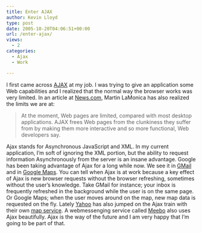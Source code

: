 ```yaml
---
title: Enter AJAX
author: Kevin Lloyd
type: post
date: 2005-10-20T04:06:51+00:00
url: /enter-ajax/
views:
  - 2
categories:
  - Ajax
  - Work

---
```

I first came across [AJAX][1] at my job. I was trying to give an application some Web capabilities and I realized that the normal way the browser works was very limited. In an article at [News.com][2], Martin LaMonica has also realized the limits we are at:

> At the moment, Web pages are limited, compared with most desktop applications. AJAX frees Web pages from the clunkiness they suffer from by making them more interactive and so more functional, Web developers say.

Ajax stands for Asynchronous JavaScript and XML. In my current application, I&#8217;m soft of ignoring the XML portion, but the ability to request information Asynchronously from the server is an insane advantage. Google has been taking advantage of Ajax for a long while now. We see it in [GMail][3] and in [Google Maps][4]. You can tell when Ajax is at work because a key effect of Ajax is new browser requests without the browser refreshing, sometimes without the user&#8217;s knowledge. Take GMail for instance; your inbox is frequently refreshed in the background while the user is on the same page. Or Google Maps; when the user moves around on the map, new map data is requested on the fly. Lately [Yahoo][5] has also jumped on the Ajax train with their own [map service][6]. A webmessenging service called [Meebo][7] also uses Ajax beautifully. Ajax is the way of the future and I am very happy that I&#8217;m going to be part of that.

 [1]: http://en.wikipedia.org/wiki/AJAX
 [2]: http://news.com.com/AJAX+gives+software+a+fresh+look/2100-1007_3-5886709.html
 [3]: http://www.gmail.com
 [4]: http://maps.google.com
 [5]: http://www.yahoo.com
 [6]: http://news.com.com/Yahoo+goes+drag-and-drop+for+mapping/2100-1032_3-5929623.html
 [7]: http://www.meebo.com